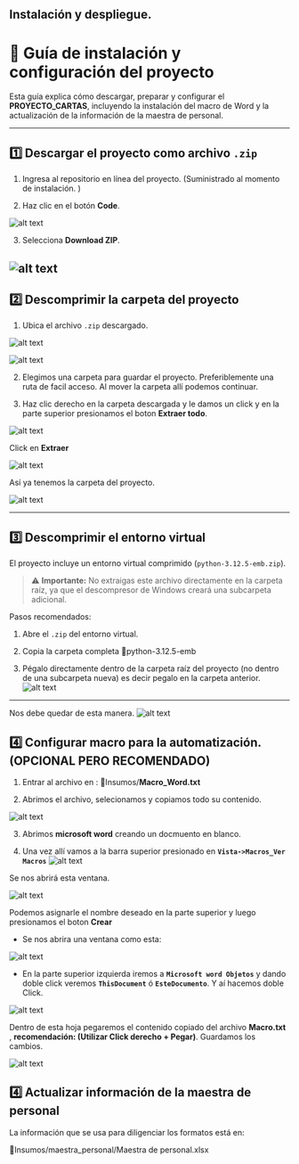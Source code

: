 ## Instalación y despliegue. 
# 📁 Guía de instalación y configuración del proyecto

Esta guía explica cómo descargar, preparar y configurar el **PROYECTO_CARTAS**, incluyendo la instalación del macro de Word y la actualización de la información de la maestra de personal.

---

## 1️⃣ Descargar el proyecto como archivo `.zip`
1. Ingresa al repositorio en línea del proyecto. (Suministrado al momento de instalación. )

2. Haz clic en el botón **Code**.

![alt text](image.png)

3. Selecciona **Download ZIP**.

![alt text](image-1.png)
---

## 2️⃣ Descomprimir la carpeta del proyecto
1. Ubica el archivo `.zip` descargado.

![alt text](image-2.png)

![alt text](image-3.png)

2. Elegimos una carpeta para guardar el proyecto. Preferiblemente una ruta de facil acceso. Al mover la carpeta allí podemos continuar. 

2. Haz clic derecho en la carpeta descargada y le damos un click y en la parte superior presionamos el boton **Extraer todo**.

![alt text](image-7.png)

Click en **Extraer**

![alt text](image-5.png)

Así ya tenemos la carpeta del proyecto. 

![alt text](image-6.png)

---

## 3️⃣ Descomprimir el entorno virtual
El proyecto incluye un entorno virtual comprimido (`python-3.12.5-emb.zip`).

> ⚠ **Importante:** No extraigas este archivo directamente en la carpeta raíz, ya que el descompresor de Windows creará una subcarpeta adicional.

Pasos recomendados:
1. Abre el `.zip` del entorno virtual.

2. Copia la carpeta completa  📁python-3.12.5-emb

3. Pégalo directamente dentro de la carpeta raíz del proyecto (no dentro de una subcarpeta nueva) es decir pegalo en la carpeta anterior. 
![alt text](image-8.png)
---

Nos debe quedar de esta manera. 
![alt text](image-9.png)




## 4️⃣ Configurar macro para la automatización. (OPCIONAL PERO RECOMENDADO)

1. Entrar al archivo en : 📁Insumos/**Macro_Word.txt**

2. Abrimos el archivo, selecionamos y copiamos todo su contenido. 

![alt text](image-11.png)

3. Abrimos **microsoft word** creando un docmuento en blanco.

4. Una vez allí vamos a la barra superior presionado en **``Vista->Macros_Ver Macros``**
![alt text](image-14.png)

Se nos abrirá esta ventana. 

![alt text](image-10.png)

Podemos asignarle el nombre deseado en la parte superior y luego presionamos el boton **Crear**

- Se nos abrira una ventana como esta:

![alt text](image-13.png)

- En la parte superior izquierda iremos a **``Microsoft word Objetos``** y dando doble click veremos **``ThisDocument``** ó **``EsteDocumento``**.  Y aí hacemos doble Click.

![alt text](image-12.png)

Dentro de esta hoja pegaremos el contenido copiado del archivo **Macro.txt** , **recomendación:  (Utilizar Click derecho + Pegar)**. Guardamos los cambios. 

![alt text](image-15.png)

## 4️⃣ Actualizar información de la **maestra de personal**
La información que se usa para diligenciar los formatos está en:

📁Insumos/maestra_personal/Maestra de personal.xlsx




